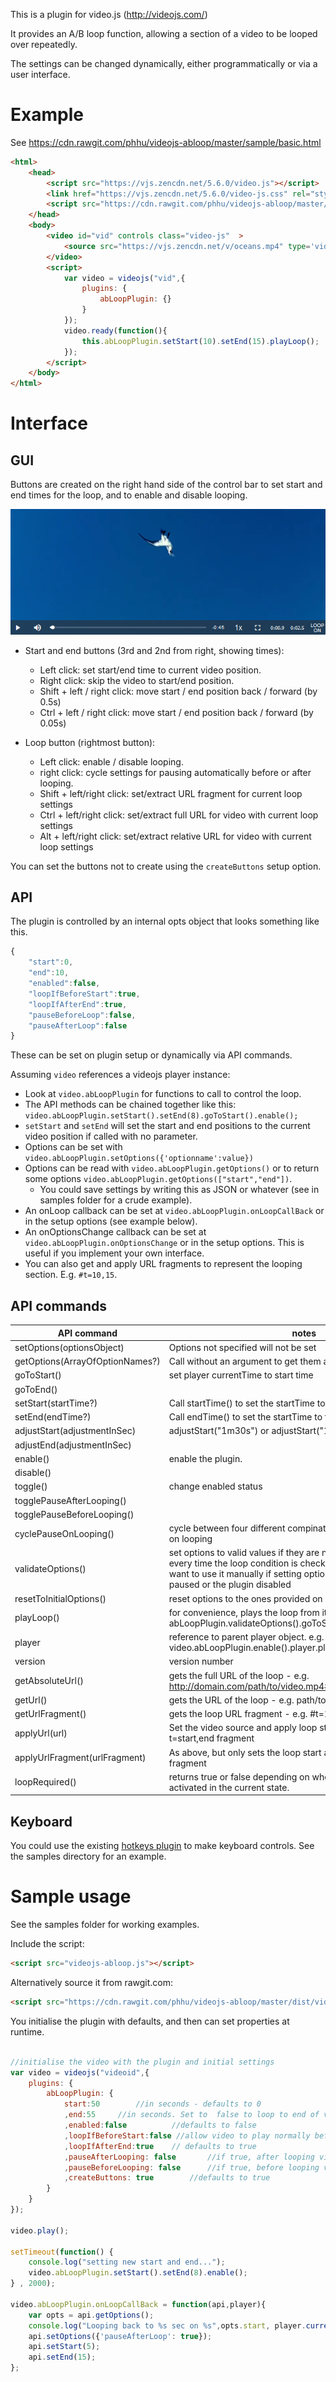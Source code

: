 This is a plugin for video.js (http://videojs.com/)

It provides an A/B loop function, allowing a section of a video to be looped over repeatedly.

The settings can be changed dynamically, either programmatically or via a user interface.

Example
=======

See https://cdn.rawgit.com/phhu/videojs-abloop/master/sample/basic.html

```html
<html>
	<head>
		<script src="https://vjs.zencdn.net/5.6.0/video.js"></script>
		<link href="https://vjs.zencdn.net/5.6.0/video-js.css" rel="stylesheet" /> 
		<script src="https://cdn.rawgit.com/phhu/videojs-abloop/master/dist/videojs-abloop.min.js"></script>		
	</head>
	<body>
		<video id="vid" controls class="video-js"  >
			<source src="https://vjs.zencdn.net/v/oceans.mp4" type='video/mp4'>
		</video>	
		<script>	
			var video = videojs("vid",{
				plugins: {
					abLoopPlugin: {}
				}
			});
			video.ready(function(){
				this.abLoopPlugin.setStart(10).setEnd(15).playLoop();
			});
		</script>
	</body>
</html>
```

Interface
=========

GUI
---

Buttons are created on the right hand side of the control bar to set start and end times for the loop, and to enable and disable looping.

![GUI screeshot](/images/interfaceScreenshot.png "GUI screeshot")

* Start and end buttons (3rd and 2nd from right, showing times):
    * Left click: set start/end time to current video position. 
    * Right click: skip the video to start/end position. 
    * Shift + left / right click: move start / end position back / forward (by 0.5s)
    * Ctrl  + left / right click: move start / end position back / forward (by 0.05s)

* Loop button (rightmost button):
    * Left click: enable / disable looping. 
    * right click: cycle settings for pausing automatically before or after looping.  
    * Shift + left/right click: set/extract URL fragment for current loop settings
    * Ctrl + left/right click: set/extract full URL for video with current loop settings
    * Alt + left/right click: set/extract relative URL for video with current loop settings

You can set the buttons not to create using the ```createButtons``` setup option.

API
---

The plugin is controlled by an internal opts object that looks something like this.

```javascript
{
	"start":0,
	"end":10,
	"enabled":false,
	"loopIfBeforeStart":true,
	"loopIfAfterEnd":true,
	"pauseBeforeLoop":false,
	"pauseAfterLoop":false
}
```

These can be set on plugin setup or dynamically via API commands.

Assuming ```video``` references a videojs player instance:
* Look at ```video.abLoopPlugin``` for functions to call to control the loop.
* The API methods can be chained together like this: ```video.abLoopPlugin.setStart().setEnd(8).goToStart().enable();```
* ```setStart``` and ```setEnd``` will set the start and end positions to the current video position if called with no parameter.
* Options can be set  with ```video.abLoopPlugin.setOptions({'optionname':value})``` 
* Options can be read with ```video.abLoopPlugin.getOptions()``` or to return some options ```video.abLoopPlugin.getOptions(["start","end"])```.
  * You could save settings by writing this as JSON or whatever (see in samples folder for a crude example).
* An onLoop callback can be set at ```video.abLoopPlugin.onLoopCallBack``` or in the setup options (see example below).
* An onOptionsChange callback can be set at ```video.abLoopPlugin.onOptionsChange``` or in the setup options. This is useful if you implement your own interface.
* You can also get and apply URL fragments to represent the looping section. E.g. ```#t=10,15```. 

API commands
------------

| API command |  notes | example |
|-------------|---------|-------|
|setOptions(optionsObject)     | Options not specified will not be set  | setOptions({"start":40,"end":45"}) |
|getOptions(ArrayOfOptionNames?)| Call without an argument to get them all.| getOptions(["start","end"])|
|goToStart()                   | set player currentTime to start time |
|goToEnd()                     ||
|setStart(startTime?)	       | Call startTime() to set the startTime to the player's currentTime | startTime() startTime(30) startTime("0:34:23") |  
|setEnd(endTime?)|   Call endTime() to set the startTime to the player's currentTime
|adjustStart(adjustmentInSec) | adjustStart("1m30s") or adjustStart("1:20:30") also work | adjustStart(-5)
|adjustEnd(adjustmentInSec)| 
|enable()|  enable the plugin.
|disable()| 
|toggle()| change enabled status
|togglePauseAfterLooping()| ||
|togglePauseBeforeLooping()| ||
|cyclePauseOnLooping()| cycle between four different compinations of settings for pausing on looping
|validateOptions()| set options to valid values if they are not already. This is called every time the loop condition is checked anyway, but you might want to use it manually if setting options while the player is paused or the plugin disabled
|resetToInitialOptions() | reset options to the ones provided on setup
|playLoop()|  for convenience, plays the loop from its start. Equivalent to abLoopPlugin.validateOptions().goToStart().enable().player.play()
|player| reference to parent player object. e.g. video.abLoopPlugin.enable().player.play()
|version| version number
|getAbsoluteUrl()| gets the full URL of the loop - e.g. http://domain.com/path/to/video.mp4#t=12,13
|getUrl()| gets the URL of the loop - e.g. path/to/video.mp4#t=12,13
|getUrlFragment() | gets the loop URL fragment - e.g. #t=12,13
|applyUrl(url)  | Set the video source and apply loop start and end as per the t=start,end fragment | applyUrl('http://path/to/video.mp4#t=12,13')|
|applyUrlFragment(urlFragment)  | As above, but only sets the loop start and end from the URL hash fragment | applyUrlFragment('#t=12,13')  applyUrlFragment('http://path/ignored.mp4#t=12,13')
|loopRequired()|  returns true or false depending on whether the loop would be activated in the current state. |

Keyboard
--------

You could use the existing [hotkeys plugin](https://github.com/ctd1500/videojs-hotkeys) to make keyboard controls. See the samples directory for an example.

Sample usage
============

See the samples folder for working examples. 

Include the script:

```html
<script src="videojs-abloop.js"></script>
```
Alternatively source it from rawgit.com:
```html
<script src="https://cdn.rawgit.com/phhu/videojs-abloop/master/dist/videojs-abloop.min.js">
```

You initialise the plugin with defaults, and then can set properties at runtime.

```javascript

//initialise the video with the plugin and initial settings
var video = videojs("videoid",{
	plugins: {
		abLoopPlugin: {
			start:50    	//in seconds - defaults to 0
			,end:55    	//in seconds. Set to  false to loop to end of video. Defaults to false
			,enabled:false			//defaults to false
			,loopIfBeforeStart:false //allow video to play normally before the loop section? defaults to true
			,loopIfAfterEnd:true	// defaults to true
			,pauseAfterLooping: false     	//if true, after looping video will pause. Defaults to false
			,pauseBeforeLooping: false     	//if true, before looping video will pause. Defaults to false
			,createButtons: true		//defaults to true
		}
	}
});

video.play();

setTimeout(function() { 
	console.log("setting new start and end...");
	video.abLoopPlugin.setStart().setEnd(8).enable();
} , 2000);

video.abLoopPlugin.onLoopCallBack = function(api,player){
	var opts = api.getOptions();
	console.log("Looping back to %s sec on %s",opts.start, player.currentSrc() );
	api.setOptions({'pauseAfterLoop': true}); 
	api.setStart(5);
	api.setEnd(15);
};
```

